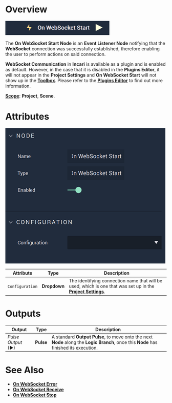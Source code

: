 # Overview

![The On WebSocket Start Node.](../../../../.gitbook/assets/onwebsocketstartnode.png)

The **On WebSocket Start Node** is an **Event Listener Node** notifying that the **WebSocket** connection was successfully established, therefore enabling the user to perform actions on said connection.

**WebSocket Communication** in **Incari** is available as a plugin and is enabled as default. However, in the case that it is disabled in the **Plugins Editor**, it will not appear in the **Project Settings** and **On WebSocket Start** will not show up in the [**Toolbox**](../../../overview.md). Please refer to the [**Plugins Editor**](../../../../modules/plugins/README.md) to find out more information.

[**Scope**](../overview.md#scopes): **Project**, **Scene**.

# Attributes

![The On WebSocket Start Node Attributes.](../../../../.gitbook/assets/onwebsocketstartatts.png)

|Attribute|Type|Description|
|---|---|---|
|`Configuration`|**Dropdown**|The identifying connection name that will be used, which is one that was set up in the [**Project Settings**](../../../modules/project-settings/websocket.md).|


# Outputs

|Output|Type|Description|
|---|---|---|
|*Pulse Output* (►)|**Pulse**|A standard **Output Pulse**, to move onto the next **Node** along the **Logic Branch**, once this **Node** has finished its execution.|

# See Also

* [**On WebSocket Error**](onwebsocketerror.md)
* [**On WebSocket Receive**](onwebsocketreceive.md)
* [**On WebSocket Stop**](onwebsocketstop.md)

